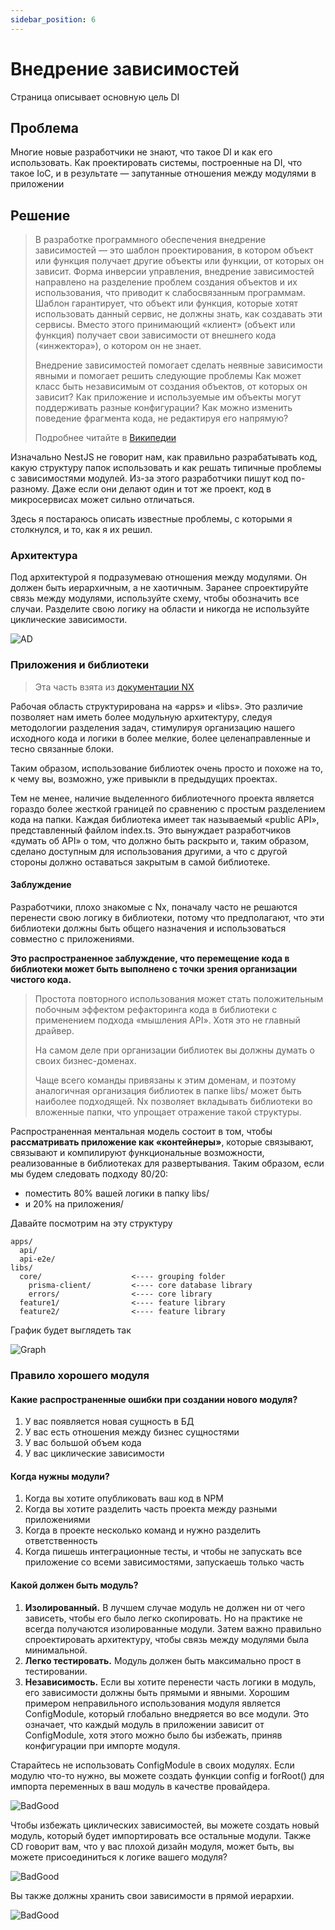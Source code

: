 ```yaml
---
sidebar_position: 6
---
```


# Внедрение зависимостей

Страница описывает основную цель DI

## Проблема

Многие новые разработчики не знают, что такое DI и как его использовать. Как проектировать системы, построенные на DI, что такое IoC, и в результате — запутанные отношения между модулями в приложении

## Решение

> В разработке программного обеспечения внедрение зависимостей — это шаблон проектирования, в котором объект или функция получает другие объекты или функции, от которых он зависит. Форма инверсии управления, внедрение зависимостей направлено на разделение проблем создания объектов и их использования, что приводит к слабосвязанным программам. Шаблон гарантирует, что объект или функция, которые хотят использовать данный сервис, не должны знать, как создавать эти сервисы. Вместо этого принимающий «клиент» (объект или функция) получает свои зависимости от внешнего кода («инжектора»), о котором он не знает.
>
> Внедрение зависимостей помогает сделать неявные зависимости явными и помогает решить следующие проблемы
> Как может класс быть независимым от создания объектов, от которых он зависит?
> Как приложение и используемые им объекты могут поддерживать разные конфигурации?
> Как можно изменить поведение фрагмента кода, не редактируя его напрямую?
>
>Подробнее читайте в [Википедии](https://en.wikipedia.org/wiki/Dependency_injection)

Изначально NestJS не говорит нам, как правильно разрабатывать код, какую структуру папок использовать и как решать типичные проблемы с зависимостями модулей. Из-за этого разработчики пишут код по-разному. Даже если они делают один и тот же проект, код в микросервисах может сильно отличаться.

Здесь я постараюсь описать известные проблемы, с которыми я столкнулся, и то, как я их решил.

### Архитектура

Под архитектурой я подразумеваю отношения между модулями. Он должен быть иерархичным, а не хаотичным. Заранее спроектируйте связь между модулями, используйте схему, чтобы обозначить все случаи. Разделите свою логику на области и никогда не используйте циклические зависимости.

![AD](./img//di-architectual-design.png)

### Приложения и библиотеки

> Эта часть взята из [документации NX](https://nx.dev/more-concepts/applications-and-libraries)

Рабочая область структурирована на «apps» и «libs». Это различие позволяет нам иметь более модульную архитектуру, следуя методологии разделения задач, стимулируя организацию нашего исходного кода и логики в более мелкие, более целенаправленные и тесно связанные блоки.

Таким образом, использование библиотек очень просто и похоже на то, к чему вы, возможно, уже привыкли в предыдущих проектах.

Тем не менее, наличие выделенного библиотечного проекта является гораздо более жесткой границей по сравнению с простым разделением кода на папки. Каждая библиотека имеет так называемый «public API», представленный файлом index.ts. Это вынуждает разработчиков «думать об API» о том, что должно быть раскрыто и, таким образом, сделано доступным для использования другими, а что с другой стороны должно оставаться закрытым в самой библиотеке.

#### Заблуждение

Разработчики, плохо знакомые с Nx, поначалу часто не решаются перенести свою логику в библиотеки, потому что предполагают, что эти библиотеки должны быть общего назначения и использоваться совместно с приложениями.

**Это распространенное заблуждение, что перемещение кода в библиотеки может быть выполнено с точки зрения организации чистого кода.**

> Простота повторного использования может стать положительным побочным эффектом рефакторинга кода в библиотеки с применением подхода «мышления API». Хотя это не главный драйвер.
>
> На самом деле при организации библиотек вы должны думать о своих бизнес-доменах.
>
> Чаще всего команды привязаны к этим доменам, и поэтому аналогичная организация библиотек в папке libs/ может быть наиболее подходящей. Nx позволяет вкладывать библиотеки во вложенные папки, что упрощает отражение такой структуры.

Распространенная ментальная модель состоит в том, чтобы **рассматривать приложение как «контейнеры»**, которые связывают, связывают и компилируют функциональные возможности, реализованные в библиотеках для развертывания. Таким образом, если мы будем следовать подходу 80/20:

- поместить 80% вашей логики в папку libs/
- и 20% на приложения/

Давайте посмотрим на эту структуру

```
apps/
  api/
  api-e2e/
libs/
  core/                    <---- grouping folder
    prisma-client/         <---- core database library
    errors/                <---- core library
  feature1/                <---- feature library
  feature2/                <---- feature library
```

График будет выглядеть так

![Graph](./img/di-graph.png)

### Правило хорошего модуля

#### Какие распространенные ошибки при создании нового модуля?

1. У вас появляется новая сущность в БД
1. У вас есть отношения между бизнес сущностями
1. У вас большой объем кода
1. У вас циклические зависимости

#### Когда нужны модули?

1. Когда вы хотите опубликовать ваш код в NPM
1. Когда вы хотите разделить часть проекта между разными приложениями
1. Когда в проекте несколько команд и нужно разделить ответственность
1. Когда пишешь интеграционные тесты, и чтобы не запускать все приложение со всеми зависимостями, запускаешь только часть

#### Какой должен быть модуль?

1. **Изолированный.** В лучшем случае модуль не должен ни от чего зависеть, чтобы его было легко скопировать. Но на практике не всегда получаются изолированные модули. Затем важно правильно спроектировать архитектуру, чтобы связь между модулями была минимальной.
1. **Легко тестировать.** Модуль должен быть максимально прост в тестировании.
1. **Независимость.** Если вы хотите перенести часть логики в модуль, его зависимости должны быть прямыми и явными. Хорошим примером неправильного использования модуля является ConfigModule, который глобально внедряется во все модули. Это означает, что каждый модуль в приложении зависит от ConfigModule, хотя этого можно было бы избежать, приняв конфигурации при импорте модуля.

Старайтесь не использовать ConfigModule в своих модулях. Если модулю что-то нужно, вы можете создать функции config и forRoot() для импорта переменных в ваш модуль в качестве провайдера.

![BadGood](./img/di-bad-good-1.png)

Чтобы избежать циклических зависимостей, вы можете создать новый модуль, который будет импортировать все остальные модули. Также CD говорит вам, что у вас плохой дизайн модуля, может быть, вы можете присоединиться к логике вашего модуля?

![BadGood](./img/di-bad-good-2.png)

Вы также должны хранить свои зависимости в прямой иерархии.

![BadGood](./img/di-bad-good-3.png)

